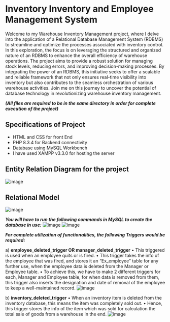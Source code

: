 # Inventory Inventory and Employee Management System
Welcome to my Warehouse Inventory Management project, where I delve into the application of a Relational Database Management System (RDBMS) to streamline and optimize the processes associated with inventory control. In this exploration, the focus is on leveraging the structured and organized nature of an RDBMS to enhance the overall efficiency of warehouse operations. The project aims to provide a robust solution for managing stock levels, reducing errors, and improving decision-making processes. By integrating the power of an RDBMS, this initiative seeks to offer a scalable and reliable framework that not only ensures real-time visibility into inventory but also contributes to the seamless orchestration of various warehouse activities. Join me on this journey to uncover the potential of database technology in revolutionizing warehouse inventory management.

***(All files are required to be in the same directory in order for complete execution of the project)***

## Specifications of Project
- HTML and CSS for front End
- PHP 8.3.4 for Backend connectivity
- Database using MySQL Workbench
- I have used XAMPP v3.3.0 for hosting the server

## Entity Relation Diagram for the project
![image](https://github.com/InfiniteTrident23/Warehouse-Inventory-Management/assets/128295541/fa21a3ec-0d37-4185-ba02-be7a155d4207)

## Relational Model
![image](https://github.com/InfiniteTrident23/Warehouse-Inventory-Management/assets/128295541/9faee510-9fff-4e74-993f-1c7aadfeb95e)

***You will have to run the following commands in MySQL to create the database in use:***
![image](https://github.com/InfiniteTrident23/Warehouse-Inventory-Management/assets/128295541/f5413667-505b-4b74-9a15-8765d2451ba1)
![image](https://github.com/InfiniteTrident23/Warehouse-Inventory-Management/assets/128295541/6e62605a-b266-4173-bdd0-72f86f435d8e)

***For complete utilization of functionalities, the following Triggers would be required:***

a)	**employee_deleted_trigger OR manager_deleted_trigger**
•	This triggered is used when an employee quits or is fired.
•	This trigger takes the info of the employee that was fired, and stores it an “Ex_employee” table for any further use, when the employee data is deleted from the Manager or Employee table.
•	To achieve this, we have to make 2 different triggers for each, Manager and Employee table, for when data is removed from them, this trigger also inserts the designation and date of removal of the employee to keep a well-maintained record.
![image](https://github.com/InfiniteTrident23/Warehouse-Inventory-Management/assets/128295541/9e239d85-f96f-4b01-bcb3-f15d556c2346)

b)	**inventory_deleted_trigger**
•	When an inventory item is deleted from the inventory database, this means the item was completely sold out.
•	Hence, this trigger stores the info of the item which was sold for calculation the total sale of goods from a warehouse in the end.
![image](https://github.com/InfiniteTrident23/Warehouse-Inventory-Management/assets/128295541/4c308a1d-c3af-4332-8c82-bed1feaa8786)
